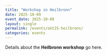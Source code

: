 ```yaml
---
title: "Workshop in Heilbronn"
date: 2025-10-09
event_date: 2025-10-09
layout: single
permalink: /events/okt25-heilbronn/
categories: events
---
```


Details about the **Heilbronn workshop** go here.

